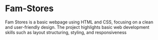 # Fam-Stores
Fam Stores is a basic webpage using HTML and CSS, focusing on a clean and user-friendly design. The project highlights basic web development skills such as layout structuring, styling, and responsiveness
